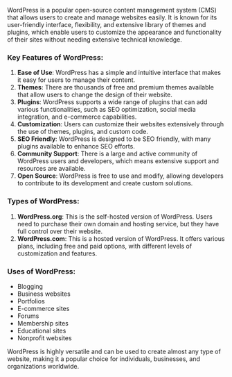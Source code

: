 WordPress is a popular open-source content management system (CMS) that allows users to create and manage websites easily. It is known for its user-friendly interface, flexibility, and extensive library of themes and plugins, which enable users to customize the appearance and functionality of their sites without needing extensive technical knowledge.

### Key Features of WordPress:

1. **Ease of Use**: WordPress has a simple and intuitive interface that makes it easy for users to manage their content.
2. **Themes**: There are thousands of free and premium themes available that allow users to change the design of their website.
3. **Plugins**: WordPress supports a wide range of plugins that can add various functionalities, such as SEO optimization, social media integration, and e-commerce capabilities.
4. **Customization**: Users can customize their websites extensively through the use of themes, plugins, and custom code.
5. **SEO Friendly**: WordPress is designed to be SEO friendly, with many plugins available to enhance SEO efforts.
6. **Community Support**: There is a large and active community of WordPress users and developers, which means extensive support and resources are available.
7. **Open Source**: WordPress is free to use and modify, allowing developers to contribute to its development and create custom solutions.

### Types of WordPress:

1. **WordPress.org**: This is the self-hosted version of WordPress. Users need to purchase their own domain and hosting service, but they have full control over their website.
2. **WordPress.com**: This is a hosted version of WordPress. It offers various plans, including free and paid options, with different levels of customization and features.

### Uses of WordPress:

- Blogging
- Business websites
- Portfolios
- E-commerce sites
- Forums
- Membership sites
- Educational sites
- Nonprofit websites

WordPress is highly versatile and can be used to create almost any type of website, making it a popular choice for individuals, businesses, and organizations worldwide.